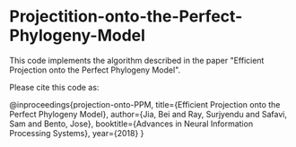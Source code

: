 # Projectition-onto-the-Perfect-Phylogeny-Model


This code implements the algorithm described in the paper "Efficient Projection onto the Perfect Phylogeny Model".

Please cite this code as:

@inproceedings{projection-onto-PPM,
  title={Efficient Projection onto the Perfect Phylogeny Model},
  author={Jia, Bei and Ray, Surjyendu  and Safavi, Sam and Bento, Jose},
  booktitle={Advances in Neural Information Processing Systems},
  year={2018}
}

